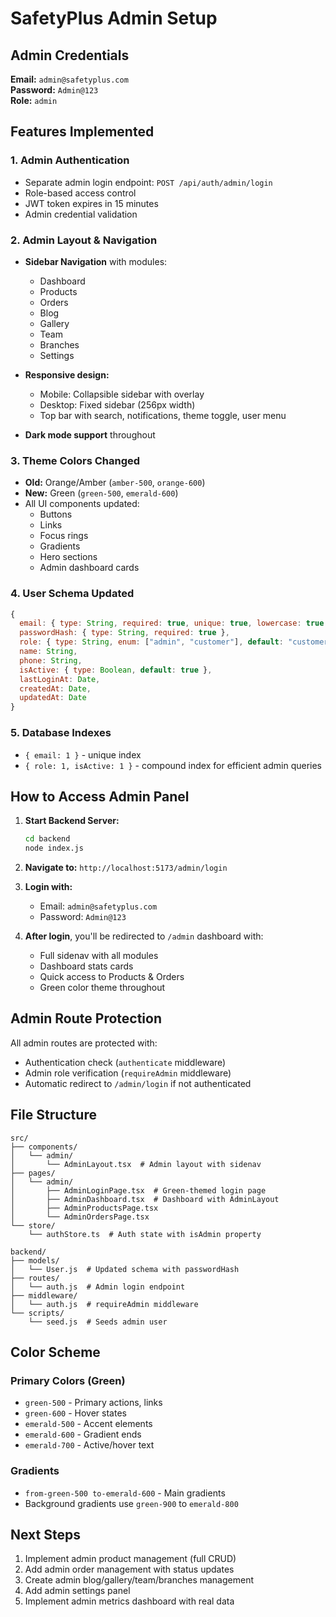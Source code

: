 # SafetyPlus Admin Setup

## Admin Credentials

**Email:** `admin@safetyplus.com`  
**Password:** `Admin@123`  
**Role:** `admin`

## Features Implemented

### 1. Admin Authentication

- Separate admin login endpoint: `POST /api/auth/admin/login`
- Role-based access control
- JWT token expires in 15 minutes
- Admin credential validation

### 2. Admin Layout & Navigation

- **Sidebar Navigation** with modules:

  - Dashboard
  - Products
  - Orders
  - Blog
  - Gallery
  - Team
  - Branches
  - Settings

- **Responsive design:**

  - Mobile: Collapsible sidebar with overlay
  - Desktop: Fixed sidebar (256px width)
  - Top bar with search, notifications, theme toggle, user menu

- **Dark mode support** throughout

### 3. Theme Colors Changed

- **Old:** Orange/Amber (`amber-500`, `orange-600`)
- **New:** Green (`green-500`, `emerald-600`)
- All UI components updated:
  - Buttons
  - Links
  - Focus rings
  - Gradients
  - Hero sections
  - Admin dashboard cards

### 4. User Schema Updated

```javascript
{
  email: { type: String, required: true, unique: true, lowercase: true },
  passwordHash: { type: String, required: true },
  role: { type: String, enum: ["admin", "customer"], default: "customer" },
  name: String,
  phone: String,
  isActive: { type: Boolean, default: true },
  lastLoginAt: Date,
  createdAt: Date,
  updatedAt: Date
}
```

### 5. Database Indexes

- `{ email: 1 }` - unique index
- `{ role: 1, isActive: 1 }` - compound index for efficient admin queries

## How to Access Admin Panel

1. **Start Backend Server:**

   ```bash
   cd backend
   node index.js
   ```

2. **Navigate to:** `http://localhost:5173/admin/login`

3. **Login with:**

   - Email: `admin@safetyplus.com`
   - Password: `Admin@123`

4. **After login**, you'll be redirected to `/admin` dashboard with:
   - Full sidenav with all modules
   - Dashboard stats cards
   - Quick access to Products & Orders
   - Green color theme throughout

## Admin Route Protection

All admin routes are protected with:

- Authentication check (`authenticate` middleware)
- Admin role verification (`requireAdmin` middleware)
- Automatic redirect to `/admin/login` if not authenticated

## File Structure

```
src/
├── components/
│   └── admin/
│       └── AdminLayout.tsx  # Admin layout with sidenav
├── pages/
│   └── admin/
│       ├── AdminLoginPage.tsx  # Green-themed login page
│       ├── AdminDashboard.tsx  # Dashboard with AdminLayout
│       ├── AdminProductsPage.tsx
│       └── AdminOrdersPage.tsx
└── store/
    └── authStore.ts  # Auth state with isAdmin property

backend/
├── models/
│   └── User.js  # Updated schema with passwordHash
├── routes/
│   └── auth.js  # Admin login endpoint
├── middleware/
│   └── auth.js  # requireAdmin middleware
└── scripts/
    └── seed.js  # Seeds admin user
```

## Color Scheme

### Primary Colors (Green)

- `green-500` - Primary actions, links
- `green-600` - Hover states
- `emerald-500` - Accent elements
- `emerald-600` - Gradient ends
- `emerald-700` - Active/hover text

### Gradients

- `from-green-500 to-emerald-600` - Main gradients
- Background gradients use `green-900` to `emerald-800`

## Next Steps

1. Implement admin product management (full CRUD)
2. Add admin order management with status updates
3. Create admin blog/gallery/team/branches management
4. Add admin settings panel
5. Implement admin metrics dashboard with real data
